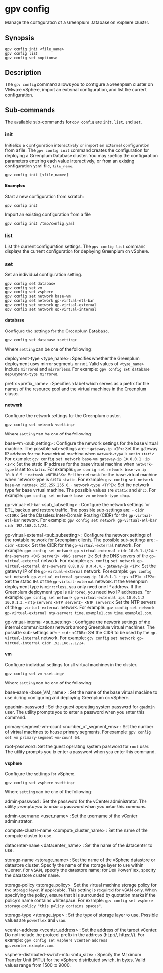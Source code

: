 # gpv config

Manage the configuration of a Greenplum Database on vSphere cluster. 

## <a id="section2"></a>Synopsis

```
gpv config init <file_name>
gpv config list
gpv config set <options>
```

## <a id="section3"></a>Description

The `gpv config` command allows you to configure a Greenplum cluster on VMware vSphere, import an external configuration, and list the current configuration.

## <a id="opts"></a>Sub-commands

The available sub-commands for `gpv config` are `init`, `list`, and `set`.

### <a id="init"></a>init

Initialize a configuration interactively or import an external configuration from a file. The `gpv config init` command creates the configuration for deploying a Greenplum Database cluster. You may speficy the configuration parameters entering each value interactively, or from an existing configuration yaml file, `file_name`.

```
gpv config init [<file_name>]
```

#### <a id="ex_init"></a>Examples

Start a new configuration from scratch: 

```
gpv config init
```

Import an existing configuration from a file: 

```
gpv config init /tmp/config.yaml
```

### <a id="list"></a>list

List the current configuration settings. The `gpv config list` command displays the current configuration for deploying Greenplum on vSphere.

### <a id="set"></a>set

Set an individual configuration setting. 

```
gpv config set database
gpv config set vm
gpv config set vsphere
gpv config set network base-vm
gpv config set network gp-virtual-etl-bar
gpv config set network gp-virtual-external
gpv config set network gp-virtual-internal
```

#### <a id="database"></a>database

Configure the settings for the Greenplum Database.

```
gpv config set database <setting>
```

Where `setting` can be one of the following:

deployment-type <type_name>
:   Specifies whether the Greenplum deployment uses mirror segments or not. Valid values of `<type_name>` include `mirrored` and `mirrorless`. For example: `gpv config set database deployment-type mirrored`. 

prefix <prefix_name>
:   Specifies a label which serves as a prefix for the names of the resource pool and the virtual machines in the Greenplum cluster. 

#### <a id="network"></a>network

Configure the network settings for the Greenplum cluster.

```
gpv config set network <setting>
```

Where `setting` can be one of the following:

base-vm <sub_setting>
:   Configure the network settings for the base virtual machine. The possible sub-settings are:
    - `gateway-ip <IP>`: Set the gateway IP address for the base virtual machine when `network-type` is set to `static`. For example: `gpv config set network base-vm gateway-ip 10.0.0.1`
    - `ip <IP>`: Set the static IP address for the base virtual machine when `network-type` is set to `static`. For example: `gpv config set network base-vm ip 10.0.0.5`.
    - `netmask <NETMASK>`: Set the netmask for the base virtual machine when network-type is set to `static`. For example: `gpv config set network base-vm netmask 255.255.255.0`.
    - `network-type <TYPE>`: Set the network type for base virtual machine. The possible values are `static` and `dhcp`. For example: `gpv config set network base-vm network-type dhcp`.

gp-virtual-etl-bar <sub_subsetting>
:   Configure the network settings for ETL, backup and restore traffic. The possible sub-settings are:
    - `cidr <CIDR>`: Set the Classless Inter-Domain Routing (CIDR) for the `gp-virtual-etl-bar` network. For example: `gpv config set network gp-virtual-etl-bar cidr 192.168.2.1/24`.

gp-virtual-external <sub_subsetting>
:   Configure the network settings of the routable network for Greenplum clients. The possible sub-settings are:
    - `cidr <CIDR>`: Set the CIDR for the `gp-virtual-external` network. For example: `gpv config set network gp-virtual-external cidr 10.0.1.1/24`.
    - `dns-servers <DNS server1> <DNS server 2>`: Set the DNS servers of the `gp-virtual-external` network. For example: `gpv config set network gp-virtual-external dns-servers 8.8.8.8 8.8.4.4`.
    - `gateway-ip <IP>`: Set the gateway IP of the `gp-virtual-external` network. For example: `gpv config set network gp-virtual-external gateway-ip 10.0.1.1`.
    - `ips <IP1> <IP2>`: Set the static IPs of the `gp-virtual-external` network. If the Greenplum deployment type is `mirrorless`, you only need one IP address. If the Greenplum deployment type is `mirrored`, you need two IP addresses. For example: `gpv config set network gp-virtual-external ips 10.0.1.2 10.0.1.3`.
    - `ntp-servers <NTP server1> <NTP server2>`: Set the NTP servers of the `gp-virtual-external` network. For example: `gpv config set network gp-virtual-external ntp-servers time.example1.com time.example2.com`.

gp-virtual-internal <sub_setting>
:   Configure the network settings of the internal communications network among Greenplum virtual machines. The possible sub-settings are:
    - `cidr <CIDR>`: Set the CIDR to be used by the `gp-virtual-internal` network. For example: `gpv config set network gp-virtual-internal cidr 192.168.2.1/24`.

#### <a id="vm"></a>vm

Configure individual settings for all virtual machines in the cluster. 

```
gpv config set vm <setting>
```

Where `setting` can be one of the following:

base-name <base_VM_name>
:    Set the name of the base virtual machine to use during configuring and deploying Greenplum on vSphere.

gpadmin-password
:    Set the guest operating system password for `gpadmin` user. The utility prompts you to enter a password when you enter this command.

primary-segment-vm-count <number_of_segment_vms>
:    Set the number of virtual machines to house primary segments. For example: `gpv config set vm primary-segment-vm-count 64`. 

root-password
:    Set the guest operating system password for `root` user. The utility prompts you to enter a password when you enter this command.

#### <a id="vsphere"></a>vsphere

Configure the settings for vSphere.

```
gpv config set vsphere <setting>
```

Where `setting` can be one of the following:

admin-password
:    Set the password for the vCenter administrator. The utility prompts you to enter a password when you enter this command.

admin-username <user_name>
:    Set the username of the vCenter administrator.

compute-cluster-name <compute_cluster_name>
:    Set the name of the compute cluster to use.

datacenter-name <datacenter_name>
:    Set the name of the datacenter to use.

storage-name <storage_name>
:    Set the name of the vSphere datastore or datastore cluster. Specify the name of the storage layer to use within vCenter. For vSAN, specify the datastore name; for Dell PowerFlex, specify the datastore cluster name.

storage-policy <storage_policy>
:    Set the virtual machine storage policy for the storage layer, if applicable. This setting is required for vSAN only. When specifying the policy, ensure that it is surrounded by quotation marks if the policy's name contains whitespace. For example: `gpv config set vsphere storage-policy "this policy contains spaces"`.

storage-type <storage_type>
:    Set the type of storage layer to use. Possible values are `powerflex` and `vsan`.

vcenter-address <vcenter_address>
:    Set the address of the target vCenter. Do not include the protocol prefix in the address (http://, https://). For example: `gpv config set vsphere vcenter-address gp.vcenter.example.com`.

vsphere-distributed-switch-mtu <mtu_size>
:    Specify the Maximum Transfer Unit (MTU) for the vSphere distributed switch, in bytes. Valid values range from 1500 to 9000.
